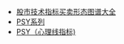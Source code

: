 * [股市技术指标买卖形态图谱大全](https://weread.qq.com/web/reader/79632e005b1c587964c5a68)
* [PSY系列](http://www.net767.com/Special/psy/)
* [PSY（心理线指标)](https://weread.qq.com/web/reader/d7c32f9071d7b82ed7c9b52k65132ca01b6512bd43d90e3)
